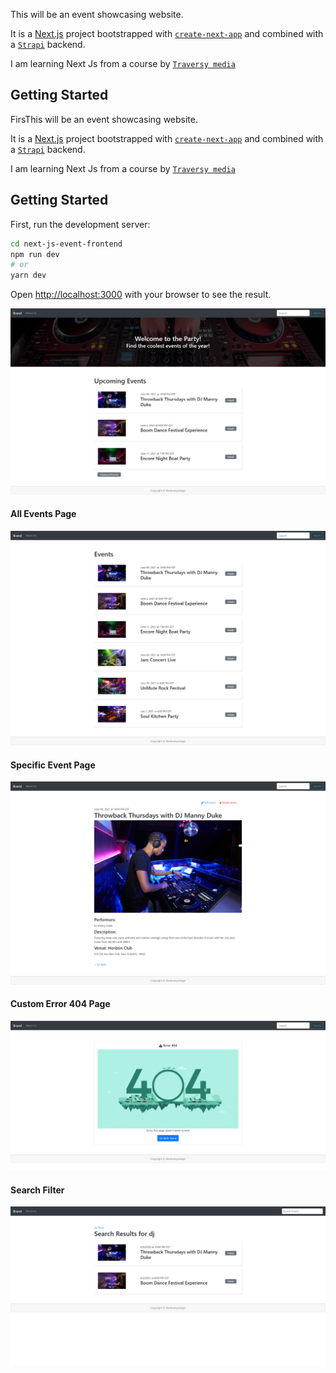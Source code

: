 This will be an event showcasing website. 

It is a [Next.js](https://nextjs.org/) project bootstrapped with [`create-next-app`](https://github.com/vercel/next.js/tree/canary/packages/create-next-app) and combined with a [`Strapi`](https://strapi.io/) backend.

I am learning Next Js from a course by [`Traversy media`](https://www.udemy.com/course/nextjs-dev-to-deployment/) 

## Getting Started

FirsThis will be an event showcasing website. 

It is a [Next.js](https://nextjs.org/) project bootstrapped with [`create-next-app`](https://github.com/vercel/next.js/tree/canary/packages/create-next-app) and combined with a [`Strapi`](https://strapi.io/) backend.

I am learning Next Js from a course by [`Traversy media`](https://www.udemy.com/course/nextjs-dev-to-deployment/) 

## Getting Started

First, run the development server:

```bash
cd next-js-event-frontend
npm run dev
# or
yarn dev
```

Open [http://localhost:3000](http://localhost:3000) with your browser to see the result.

![Home Page](./readme_images/landing.png)

#### All Events Page
![All Events](./readme_images/all_events.png)

#### Specific Event Page
![Specific Event](./readme_images/specific_event.png)

#### Custom Error 404 Page
![ERROR 404](./readme_images/error404.png)

#### Search Filter
![ERROR 404](./readme_images/search_result.png)